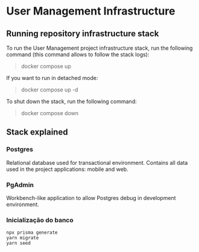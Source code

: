 # User Management Infrastructure

## Running repository infrastructure stack

To run the User Management project infrastructure stack, run the following command (this command allows to follow the stack logs):
> docker compose up

If you want to run in detached mode:
> docker compose up -d

To shut down the stack, run the following command:
> docker compose down

## Stack explained

### Postgres

Relational database used for transactional environment. Contains all data used in the project applications: mobile and web.

### PgAdmin

Workbench-like application to allow Postgres debug in development environment.

### Inicialização do banco

```shell
npx prisma generate
yarn migrate
yarn seed
```
